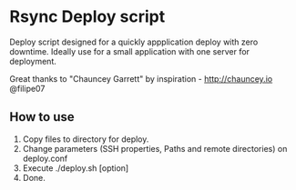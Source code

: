 # Rsync Deploy script
 
Deploy script designed for a quickly appplication deploy with zero downtime.
Ideally use for a small application with one server for deployment.

Great thanks to "Chauncey Garrett" by inspiration - http://chauncey.io<br>
@filipe07

## How to use
1. Copy files to directory for deploy.
2. Change parameters (SSH properties, Paths and remote directories) on deploy.conf
3. Execute ./deploy.sh [option]
4. Done.
